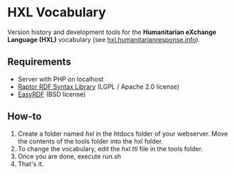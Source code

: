 # HXL Vocabulary 

Version history and development tools for the **Humanitarian eXchange Language (HXL)** vocabulary (see [hxl.humanitarianresponse.info](http://hxl.humanitarianresponse.info)).

## Requirements

- Server with PHP on localhost
- [Raptor RDF Syntax Library](http://librdf.org/raptor/) (LGPL / Apache 2.0 license)
- [EasyRDF](http://www.aelius.com/njh/easyrdf/) (BSD license)

## How-to

1. Create a folder named *hxl* in the htdocs folder of your webserver. Move the contents of the tools folder into the hxl folder.
2. To change the vocabulary, edit the *hxl.ttl* file in the tools folder. 
3. Once you are done, execute *run.sh* 
4. That's it.